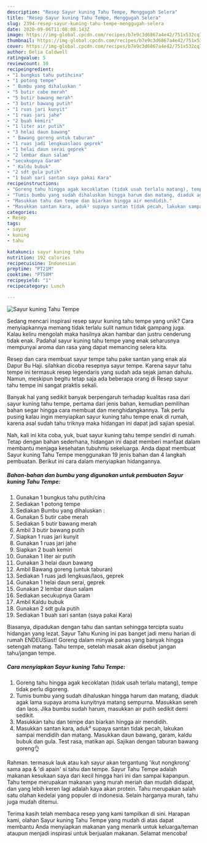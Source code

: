 ```yaml
---
description: "Resep Sayur kuning Tahu Tempe, Menggugah Selera"
title: "Resep Sayur kuning Tahu Tempe, Menggugah Selera"
slug: 2394-resep-sayur-kuning-tahu-tempe-menggugah-selera
date: 2020-09-06T11:08:08.143Z
image: https://img-global.cpcdn.com/recipes/b7e9c3d6867a4e42/751x532cq70/sayur-kuning-tahu-tempe-foto-resep-utama.jpg
thumbnail: https://img-global.cpcdn.com/recipes/b7e9c3d6867a4e42/751x532cq70/sayur-kuning-tahu-tempe-foto-resep-utama.jpg
cover: https://img-global.cpcdn.com/recipes/b7e9c3d6867a4e42/751x532cq70/sayur-kuning-tahu-tempe-foto-resep-utama.jpg
author: Delia Caldwell
ratingvalue: 5
reviewcount: 10
recipeingredient:
- "1 bungkus tahu putihcina"
- "1 potong tempe"
- " Bumbu yang dihaluskan "
- "5 butir cabe merah"
- "5 butir bawang merah"
- "3 butir bawang putih"
- "1 ruas jari kunyit"
- "1 ruas jari jahe"
- "2 buah kemiri"
- "1 liter air putih"
- "3 helai daun bawang"
- " Bawang goreng untuk taburan"
- "1 ruas jadi lengkuaslaos geprek"
- "1 helai daun serai geprek"
- "2 lembar daun salam"
- "secukupnya Garam"
- " Kaldu bubuk"
- "2 sdt gula putih"
- "1 buah sari santan saya pakai Kara"
recipeinstructions:
- "Goreng tahu hingga agak kecoklatan (tidak usah terlalu matang), tempe tidak perlu digoreng."
- "Tumis bumbu yang sudah dihaluskan hingga harum dan matang, diaduk agak lama supaya aroma kunyitnya matang sempurna. Masukkan sereh dan laos. Jika bumbu sudah harum, masukkan air putih sedikit demi sedikit."
- "Masukkan tahu dan tempe dan biarkan hingga air mendidih."
- "Masukkan santan kara, aduk² supaya santan tidak pecah, lakukan sampai mendidih dan matang. Masukkan daun bawang, garam, kaldu bubuk dan gula. Test rasa, matikan api. Sajikan dengan taburan bawang goreng👌"
categories:
- Resep
tags:
- sayur
- kuning
- tahu

katakunci: sayur kuning tahu 
nutrition: 192 calories
recipecuisine: Indonesian
preptime: "PT21M"
cooktime: "PT58M"
recipeyield: "1"
recipecategory: Lunch

---
```



![Sayur kuning Tahu Tempe](https://img-global.cpcdn.com/recipes/b7e9c3d6867a4e42/751x532cq70/sayur-kuning-tahu-tempe-foto-resep-utama.jpg)

Sedang mencari inspirasi resep sayur kuning tahu tempe yang unik? Cara menyiapkannya memang tidak terlalu sulit namun tidak gampang juga. Kalau keliru mengolah maka hasilnya akan hambar dan justru cenderung tidak enak. Padahal sayur kuning tahu tempe yang enak seharusnya mempunyai aroma dan rasa yang dapat memancing selera kita.

Resep dan cara membuat sayur tempe tahu pake santan yang enak ala Dapur Bu Haji. silahkan dicoba resepnya sayur tempe. Karena sayur tahu tempe ini termasuk resep legendaris yang sudah ada sejak jaman dahulu. Namun, meskipun begitu tetap saja ada beberapa orang di Resep sayur tahu tempe ini sangat praktis sekali.

Banyak hal yang sedikit banyak berpengaruh terhadap kualitas rasa dari sayur kuning tahu tempe, pertama dari jenis bahan, kemudian pemilihan bahan segar hingga cara membuat dan menghidangkannya. Tak perlu pusing kalau ingin menyiapkan sayur kuning tahu tempe enak di rumah, karena asal sudah tahu triknya maka hidangan ini dapat jadi sajian spesial.


Nah, kali ini kita coba, yuk, buat sayur kuning tahu tempe sendiri di rumah. Tetap dengan bahan sederhana, hidangan ini dapat memberi manfaat dalam membantu menjaga kesehatan tubuhmu sekeluarga. Anda dapat membuat Sayur kuning Tahu Tempe menggunakan 19 jenis bahan dan 4 langkah pembuatan. Berikut ini cara dalam menyiapkan hidangannya.

<!--inarticleads1-->

##### Bahan-bahan dan bumbu yang digunakan untuk pembuatan Sayur kuning Tahu Tempe:

1. Gunakan 1 bungkus tahu putih/cina
1. Sediakan 1 potong tempe
1. Sediakan  Bumbu yang dihaluskan :
1. Gunakan 5 butir cabe merah
1. Sediakan 5 butir bawang merah
1. Ambil 3 butir bawang putih
1. Siapkan 1 ruas jari kunyit
1. Gunakan 1 ruas jari jahe
1. Siapkan 2 buah kemiri
1. Gunakan 1 liter air putih
1. Gunakan 3 helai daun bawang
1. Ambil  Bawang goreng (untuk taburan)
1. Sediakan 1 ruas jadi lengkuas/laos, geprek
1. Gunakan 1 helai daun serai, geprek
1. Gunakan 2 lembar daun salam
1. Sediakan secukupnya Garam
1. Ambil  Kaldu bubuk
1. Gunakan 2 sdt gula putih
1. Sediakan 1 buah sari santan (saya pakai Kara)


Biasanya, dipadukan dengan tahu dan santan sehingga tercipta suatu hidangan yang lezat. Sayur Tahu Kuning ini pas banget jadi menu harian di rumah ENDEUSiast! Goreng dalam minyak panas yang banyak hingga setengah matang. Tahu tempe, setelah masak akan disebut jangan tahu/jangan tempe. 

<!--inarticleads2-->

##### Cara menyiapkan Sayur kuning Tahu Tempe:

1. Goreng tahu hingga agak kecoklatan (tidak usah terlalu matang), tempe tidak perlu digoreng.
1. Tumis bumbu yang sudah dihaluskan hingga harum dan matang, diaduk agak lama supaya aroma kunyitnya matang sempurna. Masukkan sereh dan laos. Jika bumbu sudah harum, masukkan air putih sedikit demi sedikit.
1. Masukkan tahu dan tempe dan biarkan hingga air mendidih.
1. Masukkan santan kara, aduk² supaya santan tidak pecah, lakukan sampai mendidih dan matang. Masukkan daun bawang, garam, kaldu bubuk dan gula. Test rasa, matikan api. Sajikan dengan taburan bawang goreng👌


Rahman. termasuk lauk atau kah sayur akan tergantung &#39;ikut nongkrong&#39; sama apa &amp; &#39;di apain&#39; si tahu dan tempe. Sayur Tahu Tempe adalah makanan kesukaan saya dari kecil hingga hari ini dan sampai kapanpun. Tahu tempe merupakan makanan yang murah meriah dan mudah didapat, dan yang lebih keren lagi adalah kaya akan protein. Tahu merupakan salah satu olahan kedelai yang populer di indonesia. Selain harganya murah, tahu juga mudah ditemui. 

Terima kasih telah membaca resep yang kami tampilkan di sini. Harapan kami, olahan Sayur kuning Tahu Tempe yang mudah di atas dapat membantu Anda menyiapkan makanan yang menarik untuk keluarga/teman ataupun menjadi inspirasi untuk berjualan makanan. Selamat mencoba!
